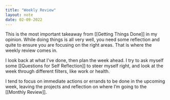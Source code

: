 ```yaml
---
title: "Weekly Review"
layout: note
date: 02-09-2022
---
```



This is the most important takeaway from [[Getting Things Done]] in my opinion. While doing things is all very well, you need some reflection and quite to ensure you are focusing on the right areas. That is where the weekly review comes in.

I look back at what I’ve done, then plan the week ahead. I try to ask myself some [[Questions for Self Reflection]] to steer myself right, and look at the week through different filters, like work or health. 

I tend to focus on immediate actions or errands to be done in the upcoming week, leaving the projects and reflection on where I’m going to the [[Monthly Review]].
